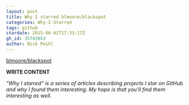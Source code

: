 ```yaml
---
layout: post
title: Why I starred blmoore/blackspot
categories: Why-I-Starred
tags: github
stardate: 2015-06-02T17:33:17Z
gh_id: 35743653
author: Nick Peihl
---
```


[blmoore/blackspot](https://github.com/blmoore/blackspot)

**WRITE CONTENT**

*"Why I starred" is a series of articles describing projects I star on GitHub and why I found them interesting. My hope is that you'll find them interesting as well.*

